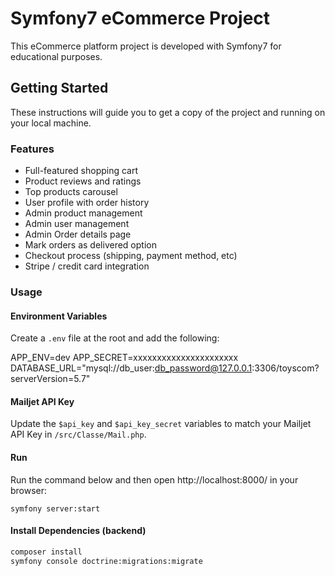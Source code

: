 # Symfony7 eCommerce Project

This eCommerce platform project is developed with Symfony7 for educational purposes.

## Getting Started

These instructions will guide you to get a copy of the project and running on your local machine.

### Features

- Full-featured shopping cart
- Product reviews and ratings
- Top products carousel
- User profile with order history
- Admin product management
- Admin user management
- Admin Order details page
- Mark orders as delivered option
- Checkout process (shipping, payment method, etc)
- Stripe / credit card integration

### Usage

#### Environment Variables

Create a `.env` file at the root and add the following:

APP_ENV=dev
APP_SECRET=xxxxxxxxxxxxxxxxxxxxxx
DATABASE_URL="mysql://db_user:db_password@127.0.0.1:3306/toyscom?serverVersion=5.7"


#### Mailjet API Key

Update the `$api_key` and `$api_key_secret` variables to match your Mailjet API Key in `/src/Classe/Mail.php`.

#### Run

Run the command below and then open http://localhost:8000/ in your browser:

`symfony server:start`

#### Install Dependencies (backend)

```bash
composer install
symfony console doctrine:migrations:migrate




